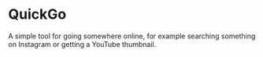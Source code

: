 # QuickGo
A simple tool for going somewhere online, for example searching something on Instagram or getting a YouTube thumbnail.
